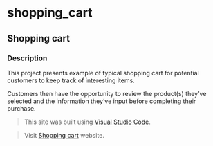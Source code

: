 # shopping_cart

## Shopping cart

### Description
This project presents example of typical shopping cart for potential customers to keep track of interesting items. 

Customers then have the opportunity to review the product(s) they’ve selected and the information they’ve input before completing their purchase.

> This site was built using [Visual Studio Code](https://code.visualstudio.com/).

> Visit [Shopping cart](https://carevick.github.io/shopping_cart/) website.
